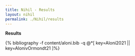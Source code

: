 ```yaml
---
title: Nihil - Results
layout: nihil
permalink: ./Nihil/results
---
```




**Results**

{% bibliography -f content/aloni.bib -q @*[
  key=Aloni2021 ||
  key=AlonivOrmondt21 
]%}


